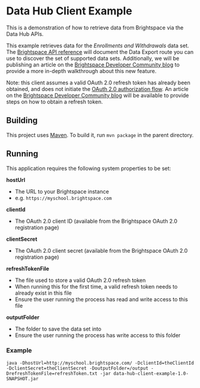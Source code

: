 # Data Hub Client Example

This is a demonstration of how to retrieve data from Brightspace via the Data Hub APIs.

This example retrieves data for the *Enrollments and Withdrawals* data set. The [Brightspace API reference](http://docs.valence.desire2learn.com/reference.html) will document the Data Export route you can use to discover the set of supported data sets. Additionally, we will be publishing an article on the [Brightspace Developer Community blog](https://community.brightspace.com/devcop/blog) to provide a more in-depth walkthrough about this new feature.

Note: this client assumes a valid OAuth 2.0 refresh token has already been obtained, and does not initiate the [OAuth 2.0 authorization flow](https://tools.ietf.org/html/rfc6749#section-4). An article on the [Brightspace Developer Community blog](https://community.brightspace.com/devcop/blog) will be available to provide steps on how to obtain a refresh token.

## Building

This project uses [Maven](https://maven.apache.org/). To build it, run `mvn package` in the parent directory.

## Running

This application requires the following system properties to be set:

**hostUrl**

* The URL to your Brightspace instance
* e.g. `https://myschool.brightspace.com`

**clientId**

* The OAuth 2.0 client ID (available from the Brightspace OAuth 2.0 registration page)

**clientSecret**

* The OAuth 2.0 client secret (available from the Brightspace OAuth 2.0 registration page)

**refreshTokenFile**

* The file used to store a valid OAuth 2.0 refresh token
* When running this for the first time, a valid refresh token needs to already exist in this file
* Ensure the user running the process has read and write access to this file

**outputFolder**

* The folder to save the data set into
* Ensure the user running the process has write access to this folder

### Example

	java -DhostUrl=http://myschool.brightspace.com/ -DclientId=theClientId -DclientSecret=theClientSecret -DoutputFolder=/output -DrefreshTokenFile=refreshToken.txt -jar data-hub-client-example-1.0-SNAPSHOT.jar

